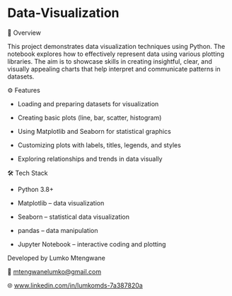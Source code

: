 # Data-Visualization

📌 Overview

This project demonstrates data visualization techniques using Python. The notebook explores how to effectively represent data using various plotting libraries. The aim is to showcase skills in creating insightful, clear, and visually appealing charts that help interpret and communicate patterns in datasets.

⚙️ Features

- Loading and preparing datasets for visualization

- Creating basic plots (line, bar, scatter, histogram)

- Using Matplotlib and Seaborn for statistical graphics

- Customizing plots with labels, titles, legends, and styles

- Exploring relationships and trends in data visually

🛠️ Tech Stack

- Python 3.8+

- Matplotlib – data visualization

- Seaborn – statistical data visualization

- pandas – data manipulation

- Jupyter Notebook – interactive coding and plotting

Developed by Lumko Mtengwane

📧 mtengwanelumko@gmail.com

🌐 www.linkedin.com/in/lumkomds-7a387820a
